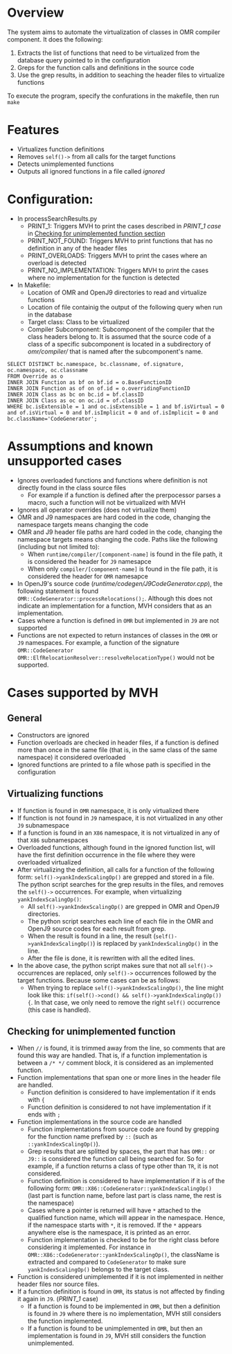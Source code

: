 # Overview
The system aims to automate the virtualization of classes in OMR compiler component. It does the following:
1. Extracts the list of functions that need to be virtualized from the database query pointed to in the configuration
2. Greps for the function calls and definitions in the source code
3. Use the grep results, in addition to seaching the header files to virtualize functions

To execute the program, specify the confurations in the makefile, then run `make`

# Features
* Virtualizes function definitions
* Removes `self()->` from all calls for the target functions
* Detects unimplemented functions
* Outputs all ignored functions in a file called _ignored_

# Configuration:
* In processSearchResults.py
	* PRINT_1: Triggers MVH to print the cases described in _PRINT\_1 case_ in [Checking for unimplemented function section]()
	* PRINT_NOT_FOUND: Triggers MVH to print functions that has no definition in any of the header files
	* PRINT_OVERLOADS: Triggers MVH to print the cases where an overload is detected
	* PRINT_NO_IMPLEMENTATION: Triggers MVH to print the cases where no implementation for the function is detected
* In Makefile:
	* Location of OMR and OpenJ9 directories to read and virtualize functions
	* Location of file containig the output of the following query when run in the database
	* Target class: Class to be virtualized
	* Compiler Subcomponent: Subcomponent of the compiler that the class headers belong to. It is assumed that the source code of a class of a specific subcomponent is located in a subdirectory of _omr/compiler/_ that is named after the subcomponent's name.

```
SELECT DISTINCT bc.namespace, bc.classname, of.signature, oc.namespace, oc.classname
FROM Override as o
INNER JOIN Function as bf on bf.id = o.BaseFunctionID
INNER JOIN Function as of on of.id = o.overridingFunctionID
INNER JOIN Class as bc on bc.id = bf.classID
INNER JOIN Class as oc on oc.id = of.classID
WHERE bc.isExtensible = 1 and oc.isExtensible = 1 and bf.isVirtual = 0 and of.isVirtual = 0 and bf.isImplicit = 0 and of.isImplicit = 0 and bc.className='CodeGenerator';
```

# Assumptions and known unsupported cases
* Ignores overloaded functions and functions where definition is not directly found in the class source files
	* For example if a function is defined after the prerpocessor parses a macro, such a function will not be virtualized with MVH
* Ignores all operator overrides (does not virtualize them)
* OMR and J9 namespaces are hard coded in the code, changing the namespace targets means changing the code
* OMR and J9 header file paths are hard coded in the code, changing the namespace targets means changing the code. Paths like the following (including but not limited to):
	* When `runtime/compiler/[component-name]` is found in the file path, it is considered the header for `J9` namesapce
	* When only `compiler/[component-name]` is found in the file path, it is considered the header for `OMR` namesapce
* In OpenJ9's source code (_runtime/codegen/J9CodeGenerator.cpp_), the following statement is found `OMR::CodeGenerator::processRelocations();`. Although this does not indicate an implementation for a function, MVH considers that as an implementation.
* Cases where a function is defined in `OMR` but implemented in `J9` are not supported
* Functions are not expected to return instances of classes in the `OMR` or `J9` namespaces. For example, a function of the signature `OMR::CodeGenerator OMR::ElfRelocationResolver::resolveRelocationType()` would not be supported.

# Cases supported by MVH

## General
* Constructors are ignored
* Function overloads are checked in header files, if a function is defined more than once in the same file (that is, in the same class of the same namespace) it considered overloaded
* Ignored functions are printed to a file whose path is specified in the configuration

## Virtualizing functions
* If function is found in `OMR` namespace, it is only virtualized there
* If function is not found in `J9` namespace, it is not virtualized in any other `J9` subnamespace
* If a function is found in an `X86` namespace, it is not virtualized in any of that `X86` subnamespaces
* Overloaded functions, although found in the ignored function list, will have the first definition occurrence in the file where they were overloaded virtualized
* After virtualizing the definition, all calls for a function of the following form: `self()->yankIndexScalingOp()` are grepped and stored in a file. The python script searches for the grep results in the files, and removes the `self()->` occurrences. For example, when virtualizing `yankIndexScalingOp()`:
	* All `self()->yankIndexScalingOp()` are grepped in OMR and OpenJ9 directories.
	* The python script searches each line of each file in the OMR and OpenJ9 source codes for each result from grep.
	* When the result is found in a line, the result (`self()->yankIndexScalingOp()`) is replaced by `yankIndexScalingOp()` in the line.
	* After the file is done, it is rewritten with all the edited lines.
* In the above case, the python script makes sure that not all `self()->` occurrences are replaced, only `self()->` occurrences followed by the target functions. Because some cases can be as follows:
	* When trying to replace `self()->yankIndexScalingOp()`, the line might look like this: `if(self()->cond() && self()->yankIndexScalingOp()) {`. In that case, we only need to remove the right `self()` occurrence (this case is handled).


## Checking for unimplemented function
* When `//` is found, it is trimmed away from the line, so comments that are found this way are handled. That is, if a function implementation is between a `/* */` comment block, it is considered as an implemented function.
* Function implementations that span one or more lines in the header file are handled.
	* Function definition is considered to have implementation if it ends with `{`
	* Function definition is considered to not have implementation if it ends with `;`
* Function implementations in the source code are handled
	* Function implementations from source code are found by grepping for the function name prefixed by `::` (such as `::yankIndexScalingOp()`).
	* Grep results that are splitted by spaces, the part that has `OMR::` or `J9::` is considered the function call being searched for. So for example, if a function returns a class of type other than `TR`, it is not considered.
	* Function definition is considered to have implementation if it is of the following form: `OMR::X86::CodeGenerator::yankIndexScalingOp()` (last part is function name, before last part is class name, the rest is the namespace)
	* Cases where a pointer is returned	will have `*` attached to the qualified function name, which will appear in the namespace. Hence, if the namespace starts with `*`, it is removed. If the `*` appears anywhere else is the namespace, it is printed as an error.
	* Function implementation is checked to be for the right class before considering it implemented. For instance in `OMR::X86::CodeGenerator::yankIndexScalingOp()`, the className is extracted and compared to `CodeGenerator` to make sure `yankIndexScalingOp()` belongs to the target class.
* Function is considered unimplemented if it is not implemented in neither header files nor source files.
* If a function definition is found in `OMR`, its status is not affected by finding it again in `J9`. (_PRINT\_1_ case)
	* If a function is found to be implemented in `OMR`, but then a definition is found in `J9` where there is no implementation, MVH still considers the function implemented.
	* If a function is found to be unimplemented in `OMR`, but then an implementation is found in `J9`, MVH still considers the function unimplemented.